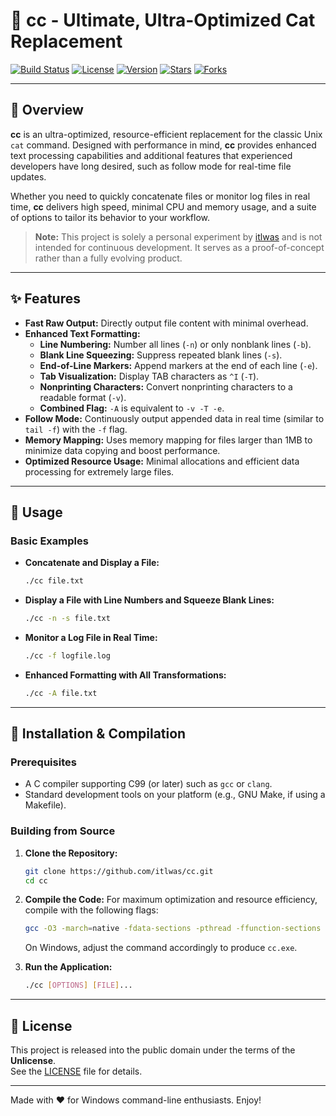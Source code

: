# 🚀 cc - Ultimate, Ultra-Optimized Cat Replacement

[![Build Status](https://img.shields.io/badge/build-passing-brightgreen.svg)](https://github.com/itlwas/cc/actions)
[![License](https://img.shields.io/badge/license-Unlicense-blue.svg)](LICENSE)
[![Version](https://img.shields.io/badge/version-1.0-blue.svg)](https://github.com/itlwas/cc/releases)
[![Stars](https://img.shields.io/github/stars/itlwas/cc.svg)](https://github.com/itlwas/cc/stargazers)
[![Forks](https://img.shields.io/github/forks/itlwas/cc.svg)](https://github.com/itlwas/cc/network)

---

## 🌟 Overview

**cc** is an ultra-optimized, resource-efficient replacement for the classic Unix `cat` command. Designed with performance in mind, **cc** provides enhanced text processing capabilities and additional features that experienced developers have long desired, such as follow mode for real-time file updates.

Whether you need to quickly concatenate files or monitor log files in real time, **cc** delivers high speed, minimal CPU and memory usage, and a suite of options to tailor its behavior to your workflow.

> **Note:** This project is solely a personal experiment by [itlwas](https://github.com/itlwas) and is not intended for continuous development. It serves as a proof-of-concept rather than a fully evolving product.

---

## ✨ Features

- **Fast Raw Output:** Directly output file content with minimal overhead.
- **Enhanced Text Formatting:**
  - **Line Numbering:** Number all lines (`-n`) or only nonblank lines (`-b`).
  - **Blank Line Squeezing:** Suppress repeated blank lines (`-s`).
  - **End-of-Line Markers:** Append markers at the end of each line (`-e`).
  - **Tab Visualization:** Display TAB characters as `^I` (`-T`).
  - **Nonprinting Characters:** Convert nonprinting characters to a readable format (`-v`).
  - **Combined Flag:** `-A` is equivalent to `-v -T -e`.
- **Follow Mode:** Continuously output appended data in real time (similar to `tail -f`) with the `-f` flag.
- **Memory Mapping:** Uses memory mapping for files larger than 1MB to minimize data copying and boost performance.
- **Optimized Resource Usage:** Minimal allocations and efficient data processing for extremely large files.

---

## 📖 Usage

### Basic Examples

- **Concatenate and Display a File:**
  ```bash
  ./cc file.txt
  ```

- **Display a File with Line Numbers and Squeeze Blank Lines:**
  ```bash
  ./cc -n -s file.txt
  ```

- **Monitor a Log File in Real Time:**
  ```bash
  ./cc -f logfile.log
  ```

- **Enhanced Formatting with All Transformations:**
  ```bash
  ./cc -A file.txt
  ```

---

## 🔧 Installation & Compilation

### Prerequisites

- A C compiler supporting C99 (or later) such as `gcc` or `clang`.
- Standard development tools on your platform (e.g., GNU Make, if using a Makefile).

### Building from Source

1. **Clone the Repository:**
   ```bash
   git clone https://github.com/itlwas/cc.git
   cd cc
   ```

2. **Compile the Code:**
   For maximum optimization and resource efficiency, compile with the following flags:
   ```bash
   gcc -O3 -march=native -fdata-sections -pthread -ffunction-sections -Wl,--gc-sections -s cc.c -o cc
   ```
   On Windows, adjust the command accordingly to produce `cc.exe`.

3. **Run the Application:**
   ```bash
   ./cc [OPTIONS] [FILE]...
   ```

---

## 📄 License

This project is released into the public domain under the terms of the **Unlicense**.  
See the [LICENSE](LICENSE) file for details.

---

Made with ❤️ for Windows command-line enthusiasts. Enjoy!

